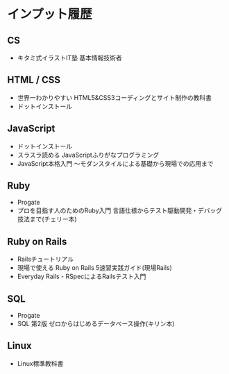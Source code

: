 # インプット履歴

## CS
- キタミ式イラストIT塾 基本情報技術者

## HTML / CSS
- 世界一わかりやすい HTML5&CSS3コーディングとサイト制作の教科書
- ドットインストール

## JavaScript
- ドットインストール
- スラスラ読める JavaScriptふりがなプログラミング
- JavaScript本格入門 ～モダンスタイルによる基礎から現場での応用まで

## Ruby
- Progate
- プロを目指す人のためのRuby入門 言語仕様からテスト駆動開発・デバッグ技法まで(チェリー本)

## Ruby on Rails
- Railsチュートリアル
- 現場で使える Ruby on Rails 5速習実践ガイド(現場Rails)
- Everyday Rails - RSpecによるRailsテスト入門

## SQL
- Progate
- SQL 第2版 ゼロからはじめるデータベース操作(キリン本)

## Linux
- Linux標準教科書
